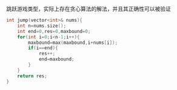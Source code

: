 跳跃游戏类型，实际上存在贪心算法的解法，并且其正确性可以被验证



```c++
int jump(vector<int>& nums){
	int n=nums.size();
	int end=0,res=0,maxbound=0;
	for(int i=0;i<n-1;i++){
		maxbound=max(maxbound,i+nums[i]);
		if(i==end){
			res++;
			end=maxbound;
		}
	}
	return res;
}
```